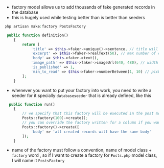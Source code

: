 - factory model allows us to add thousands of fake generated records in the database
- this is hugely used while testing better than is better than seeders

````php
php artisan make:factory PostsFactory
````

````php
 public function definition()
    {
        return [
            'title' => $this->faker->unique()->sentence, // title will be unique
            'excerpt' => $this->faker->realText(50), // max number of characters are 50
            'body' => $this->faker->text(),
            'image_path' => $this->faker->imageUrl(640, 480), // width & height of the image
            'is_published' => 1,
            'min_to_read' => $this->faker->numberBetween(1, 10) // pick a number from range (1,10)
        ];
    }
````

- whenever you want to put your factory into work, you need to
  write a seeder for it specially `databaseseeder` that is already defined, like this

````php
  public function run()
    {
        // we specify that this factory will be executed in the post model
        Posts::factory(100)->create();
        // you can override the factory written for a column if you want
        Posts::factory()->create([
            'body' => 'all created records will have the same body'
        ]);
    }
````

- name of the factory must follow a convention, name of model class + `factory` word
  , so if I want to create a factory for `Posts.php` model class, I will name it
  `PostsFactory`